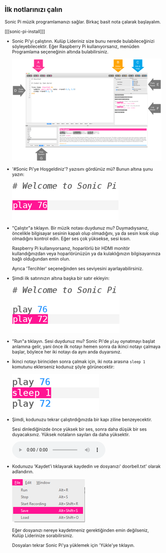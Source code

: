 ## İlk notlarınızı çalın

Sonic Pi müzik programlamanızı sağlar. Birkaç basit nota çalarak başlayalım.

[[[sonic-pi-install]]]

+ Sonic Pi'yi çalıştırın. Kulüp Lideriniz size bunu nerede bulabileceğinizi söyleyebilecektir. Eğer Raspberry Pi kullanıyorsanız, menüden Programlama seçeneğinin altında bulabilirsiniz.
    
    ![ekran görüntüsü](images/tune-GUI.png)

+ '#Sonic Pi'ye Hoşgeldiniz'? yazısını gördünüz mü? Bunun altına şunu yazın:
    
    ![ekran görüntüsü](images/tune-play.png)

+ "Çalıştır"a tıklayın. Bir müzik notası duydunuz mu? Duymadıysanız, öncelikle bilgisayar sesinin kapalı olup olmadığını, ya da sesin kısık olup olmadığını kontrol edin. Eğer ses çok yüksekse, sesi kısın.
    
    Raspberry Pi kullanıyorsanız, hoparlörlü bir HDMI monitör kullandığınızdan veya hoparlörünüzün ya da kulaklığınızın bilgisayarınıza bağlı olduğundan emin olun.
    
    Ayrıca 'Tercihler' seçeneğinden ses seviyesini ayarlayabilirsiniz.

+ Şimdi ilk satırınızın altına başka bir satır ekleyin:
    
    ![ekran görüntüsü](images/tune-play2.png)

+ "Run"a tıklayın. Sesi duydunuz mu? Sonic Pi'de `play` oynatmayı başlat anlamına gelir, yani önce ilk notayı hemen sonra da ikinci notayı çalmaya başlar, böylece her iki notayı da aynı anda duyarsınız.

+ İkinci notayı birinciden sonra çalmak için, iki nota arasına `sleep 1` komutunu eklerseniz kodunuz şöyle görünecektir:
    
    ![ekran görüntüsü](images/tune-sleep.png)

+ Şimdi, kodunuzu tekrar çalıştırdığınızda bir kapı ziline benzeyecektir.
    
    Sesi dinlediğinizde önce yüksek bir ses, sonra daha düşük bir ses duyacaksınız. Yüksek notaların sayıları da daha yüksektir.
    
    <div id="audio-preview" class="pdf-hidden">
      <audio controls preload> <source src="resources/doorbell-1.mp3" type="audio/mpeg"> Your browser does not support the <code>audio</code> element. </audio>
    </div>
+ Kodunuzu 'Kaydet'i tıklayarak kaydedin ve dosyanızı' doorbell.txt' olarak adlandırın.
    
    ![ekran görüntüsü](images/tune-save.png)
    
    Eğer dosyanızı nereye kaydetmeniz gerektiğinden emin değilseniz, Kulüp Liderinize sorabilirsiniz.
    
    Dosyaları tekrar Sonic Pi'ya yüklemek için 'Yükle'ye tıklayın.